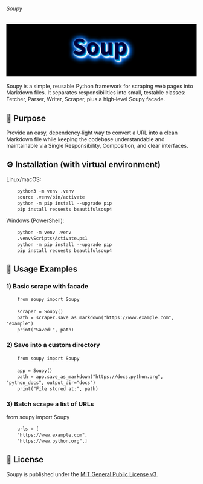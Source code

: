 ###### Soupy
![](https://github.com/is-leeroy-jenkins/Soupy/blob/master/resources/images/project_soupy.png)

Soupy is a simple, reusable Python framework for scraping web pages into Markdown files.
It separates responsibilities into small, testable classes: Fetcher, Parser, Writer, Scraper,
plus a high‑level Soupy facade.

## 🎯 Purpose

Provide an easy, dependency‑light way to convert a URL into a clean Markdown file while keeping the
codebase understandable and maintainable via Single Responsibility, Composition, and clear
interfaces.

## ⚙️ Installation (with virtual environment)
 
Linux/macOS:

```
    python3 -m venv .venv
    source .venv/bin/activate
    python -m pip install --upgrade pip
    pip install requests beautifulsoup4
```

Windows (PowerShell):
```
    python -m venv .venv
    .venv\Scripts\Activate.ps1
    python -m pip install --upgrade pip
    pip install requests beautifulsoup4
```

## 🚀 Usage Examples

### 1) Basic scrape with facade


```
    from soupy import Soupy
    
    scraper = Soupy()
    path = scraper.save_as_markdown("https://www.example.com", "example")
    print("Saved:", path)
```


### 2) Save into a custom directory

```
    from soupy import Soupy
    
    app = Soupy()
    path = app.save_as_markdown("https://docs.python.org", "python_docs", output_dir="docs")
    print("File stored at:", path)
```
### 3) Batch scrape a list of URLs

from soupy import Soupy

```
    urls = [
    "https://www.example.com",
    "https://www.python.org",]
```

## 📝 License

Soupy is published under
the [MIT General Public License v3](https://github.com/is-leeroy-jenkins/Soupy/blob/master/LICENSE.txt).


